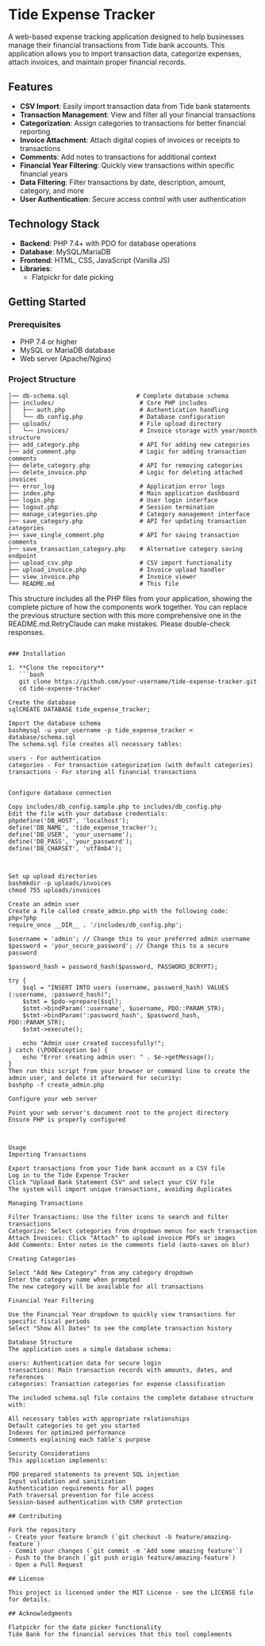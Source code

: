 # Tide Expense Tracker

A web-based expense tracking application designed to help businesses manage their financial transactions from Tide bank accounts. This application allows you to import transaction data, categorize expenses, attach invoices, and maintain proper financial records.

## Features

- **CSV Import**: Easily import transaction data from Tide bank statements
- **Transaction Management**: View and filter all your financial transactions
- **Categorization**: Assign categories to transactions for better financial reporting
- **Invoice Attachment**: Attach digital copies of invoices or receipts to transactions
- **Comments**: Add notes to transactions for additional context
- **Financial Year Filtering**: Quickly view transactions within specific financial years
- **Data Filtering**: Filter transactions by date, description, amount, category, and more
- **User Authentication**: Secure access control with user authentication

## Technology Stack

- **Backend**: PHP 7.4+ with PDO for database operations
- **Database**: MySQL/MariaDB
- **Frontend**: HTML, CSS, JavaScript (Vanilla JS)
- **Libraries**: 
  - Flatpickr for date picking

## Getting Started

### Prerequisites

- PHP 7.4 or higher
- MySQL or MariaDB database
- Web server (Apache/Nginx)

### Project Structure
```tide-expense-tracker/
│── db-schema.sql                   # Complete database schema
├── includes/                        # Core PHP includes
│   ├── auth.php                     # Authentication handling
│   └── db_config.php                # Database configuration
├── uploads/                         # File upload directory
│   └── invoices/                    # Invoice storage with year/month structure
├── add_category.php                 # API for adding new categories
├── add_comment.php                  # Logic for adding transaction comments
├── delete_category.php              # API for removing categories
├── delete_invoice.php               # Logic for deleting attached invoices
├── error_log                        # Application error logs
├── index.php                        # Main application dashboard
├── login.php                        # User login interface
├── logout.php                       # Session termination
├── manage_categories.php            # Category management interface
├── save_category.php                # API for updating transaction categories
├── save_single_comment.php          # API for saving transaction comments
├── save_transaction_category.php    # Alternative category saving endpoint
├── upload_csv.php                   # CSV import functionality
├── upload_invoice.php               # Invoice upload handler
├── view_invoice.php                 # Invoice viewer
└── README.md                        # This file
```

This structure includes all the PHP files from your application, showing the complete picture of how the components work together. You can replace the previous structure section with this more comprehensive one in the README.md.RetryClaude can make mistakes. Please double-check responses.
```

### Installation

1. **Clone the repository**
   ```bash
   git clone https://github.com/your-username/tide-expense-tracker.git
   cd tide-expense-tracker

Create the database
sqlCREATE DATABASE tide_expense_tracker;

Import the database schema
bashmysql -u your_username -p tide_expense_tracker < database/schema.sql
The schema.sql file creates all necessary tables:

users - For authentication
categories - For transaction categorization (with default categories)
transactions - For storing all financial transactions


Configure database connection

Copy includes/db_config.sample.php to includes/db_config.php
Edit the file with your database credentials:
phpdefine('DB_HOST', 'localhost');
define('DB_NAME', 'tide_expense_tracker');
define('DB_USER', 'your_username');
define('DB_PASS', 'your_password');
define('DB_CHARSET', 'utf8mb4');



Set up upload directories
bashmkdir -p uploads/invoices
chmod 755 uploads/invoices

Create an admin user
Create a file called create_admin.php with the following code:
php<?php
require_once __DIR__ . '/includes/db_config.php';

$username = 'admin'; // Change this to your preferred admin username
$password = 'your_secure_password'; // Change this to a secure password

$password_hash = password_hash($password, PASSWORD_BCRYPT);

try {
    $sql = "INSERT INTO users (username, password_hash) VALUES (:username, :password_hash)";
    $stmt = $pdo->prepare($sql);
    $stmt->bindParam(':username', $username, PDO::PARAM_STR);
    $stmt->bindParam(':password_hash', $password_hash, PDO::PARAM_STR);
    $stmt->execute();
    
    echo "Admin user created successfully!";
} catch (\PDOException $e) {
    echo "Error creating admin user: " . $e->getMessage();
}
Then run this script from your browser or command line to create the admin user, and delete it afterward for security:
bashphp -f create_admin.php

Configure your web server

Point your web server's document root to the project directory
Ensure PHP is properly configured



Usage
Importing Transactions

Export transactions from your Tide bank account as a CSV file
Log in to the Tide Expense Tracker
Click "Upload Bank Statement CSV" and select your CSV file
The system will import unique transactions, avoiding duplicates

Managing Transactions

Filter Transactions: Use the filter icons to search and filter transactions
Categorize: Select categories from dropdown menus for each transaction
Attach Invoices: Click "Attach" to upload invoice PDFs or images
Add Comments: Enter notes in the comments field (auto-saves on blur)

Creating Categories

Select "Add New Category" from any category dropdown
Enter the category name when prompted
The new category will be available for all transactions

Financial Year Filtering

Use the Financial Year dropdown to quickly view transactions for specific fiscal periods
Select "Show All Dates" to see the complete transaction history

Database Structure
The application uses a simple database schema:

users: Authentication data for secure login
transactions: Main transaction records with amounts, dates, and references
categories: Transaction categories for expense classification

The included schema.sql file contains the complete database structure with:

All necessary tables with appropriate relationships
Default categories to get you started
Indexes for optimized performance
Comments explaining each table's purpose

Security Considerations
This application implements:

PDO prepared statements to prevent SQL injection
Input validation and sanitization
Authentication requirements for all pages
Path traversal prevention for file access
Session-based authentication with CSRF protection

## Contributing

Fork the repository
- Create your feature branch (`git checkout -b feature/amazing-feature`)
- Commit your changes (`git commit -m 'Add some amazing feature'`)
- Push to the branch (`git push origin feature/amazing-feature`)
- Open a Pull Request

## License

This project is licensed under the MIT License - see the LICENSE file for details.

## Acknowledgments

Flatpickr for the date picker functionality
Tide Bank for the financial services that this tool complements
